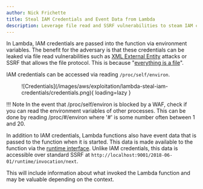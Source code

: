 ```yaml
---
author: Nick Frichette
title: Steal IAM Credentials and Event Data from Lambda
description: Leverage file read and SSRF vulnerabilities to steam IAM credentials and event data from Lambda.
---
```


In Lambda, IAM credentials are passed into the function via environment variables. The benefit for the adversary is that these credentials can be leaked via file read vulnerabilities such as [XML External Entity](https://owasp.org/www-project-top-ten/OWASP_Top_Ten_2017/Top_10-2017_A4-XML_External_Entities_(XXE)) attacks or SSRF that allows the file protocol. This is because "[everything is a file](https://en.wikipedia.org/wiki/Everything_is_a_file)".

IAM credentials can be accessed via reading `/proc/self/environ`.

<figure markdown>
  ![Credentials](/images/aws/exploitation/lambda-steal-iam-credentials/credentials.png){ loading=lazy }
</figure>

!!! Note
    In the event that /proc/self/environ is blocked by a WAF, check if you can read the environment variables of other processes. This can be done by reading /proc/#/environ where '#' is some number often between 1 and 20.

In addition to IAM credentials, Lambda functions also have event data that is passed to the function when it is started. This data is made available to the function via the [runtime interface](https://docs.aws.amazon.com/lambda/latest/dg/runtimes-api.html). Unlike IAM credentials, this data is accessible over standard SSRF at `http://localhost:9001/2018-06-01/runtime/invocation/next`.

This will include information about what invoked the Lambda function and may be valuable depending on the context.